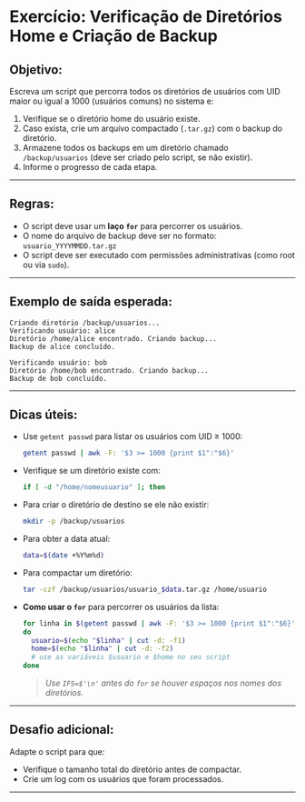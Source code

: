 
# Exercício: Verificação de Diretórios Home e Criação de Backup

## Objetivo:

Escreva um script que percorra todos os diretórios de usuários com UID maior ou igual a 1000 (usuários comuns) no sistema e:

1. Verifique se o diretório home do usuário existe.
2. Caso exista, crie um arquivo compactado (`.tar.gz`) com o backup do diretório.
3. Armazene todos os backups em um diretório chamado `/backup/usuarios` (deve ser criado pelo script, se não existir).
4. Informe o progresso de cada etapa.

---

## Regras:

- O script deve usar um **laço `for`** para percorrer os usuários.
- O nome do arquivo de backup deve ser no formato: `usuario_YYYYMMDD.tar.gz`
- O script deve ser executado com permissões administrativas (como root ou via `sudo`).

---

## Exemplo de saída esperada:

```
Criando diretório /backup/usuarios...
Verificando usuário: alice
Diretório /home/alice encontrado. Criando backup...
Backup de alice concluído.

Verificando usuário: bob
Diretório /home/bob encontrado. Criando backup...
Backup de bob concluído.
```

---

## Dicas úteis:

- Use `getent passwd` para listar os usuários com UID ≥ 1000:
  ```bash
  getent passwd | awk -F: '$3 >= 1000 {print $1":"$6}'
  ```

- Verifique se um diretório existe com:
  ```bash
  if [ -d "/home/nomeusuario" ]; then
  ```

- Para criar o diretório de destino se ele não existir:
  ```bash
  mkdir -p /backup/usuarios
  ```

- Para obter a data atual:
  ```bash
  data=$(date +%Y%m%d)
  ```

- Para compactar um diretório:
  ```bash
  tar -czf /backup/usuarios/usuario_$data.tar.gz /home/usuario
  ```

- **Como usar o `for`** para percorrer os usuários da lista:
  ```bash
  for linha in $(getent passwd | awk -F: '$3 >= 1000 {print $1":"$6}')
  do
    usuario=$(echo "$linha" | cut -d: -f1)
    home=$(echo "$linha" | cut -d: -f2)
    # use as variáveis $usuario e $home no seu script
  done
  ```

  > *Use `IFS=$'\n'` antes do `for` se houver espaços nos nomes dos diretórios.*

---

## Desafio adicional:

Adapte o script para que:
- Verifique o tamanho total do diretório antes de compactar.
- Crie um log com os usuários que foram processados.

---